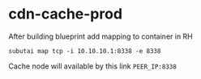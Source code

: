 # cdn-cache-prod

After building blueprint add mapping to container in RH

`subutai map tcp -i 10.10.10.1:8338 -e 8338`

Cache node will available by this link `PEER_IP:8338`

